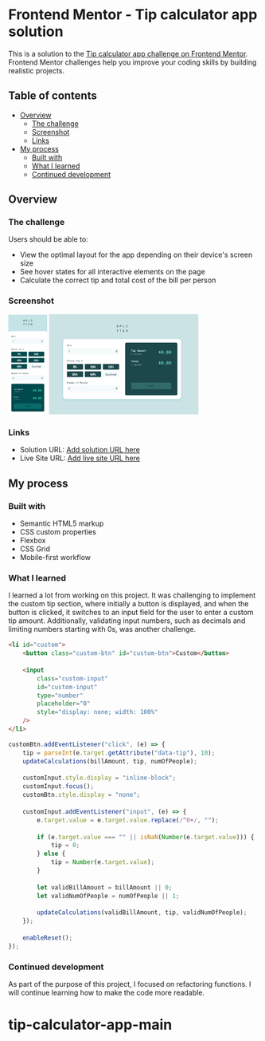 # Frontend Mentor - Tip calculator app solution

This is a solution to the [Tip calculator app challenge on Frontend Mentor](https://www.frontendmentor.io/challenges/tip-calculator-app-ugJNGbJUX). Frontend Mentor challenges help you improve your coding skills by building realistic projects.

## Table of contents

-   [Overview](#overview)
    -   [The challenge](#the-challenge)
    -   [Screenshot](#screenshot)
    -   [Links](#links)
-   [My process](#my-process)
    -   [Built with](#built-with)
    -   [What I learned](#what-i-learned)
    -   [Continued development](#continued-development)

## Overview

### The challenge

Users should be able to:

-   View the optimal layout for the app depending on their device's screen size
-   See hover states for all interactive elements on the page
-   Calculate the correct tip and total cost of the bill per person

### Screenshot

<img src="./images/375px.png" alt="375px" width="auto" height="200">
<img src="./images/1440px.jpeg" alt="1440px" width="300" height="auto">

### Links

-   Solution URL: [Add solution URL here](https://your-solution-url.com)
-   Live Site URL: [Add live site URL here](https://your-live-site-url.com)

## My process

### Built with

-   Semantic HTML5 markup
-   CSS custom properties
-   Flexbox
-   CSS Grid
-   Mobile-first workflow

### What I learned

I learned a lot from working on this project.
It was challenging to implement the custom tip section, where initially a button is displayed, and when the button is clicked, it switches to an input field for the user to enter a custom tip amount.
Additionally, validating input numbers, such as decimals and limiting numbers starting with 0s, was another challenge.

```html
<li id="custom">
    <button class="custom-btn" id="custom-btn">Custom</button>

    <input
        class="custom-input"
        id="custom-input"
        type="number"
        placeholder="0"
        style="display: none; width: 100%"
    />
</li>
```

```js
customBtn.addEventListener("click", (e) => {
    tip = parseInt(e.target.getAttribute("data-tip"), 10);
    updateCalculations(billAmount, tip, numOfPeople);

    customInput.style.display = "inline-block";
    customInput.focus();
    customBtn.style.display = "none";

    customInput.addEventListener("input", (e) => {
        e.target.value = e.target.value.replace(/^0+/, "");

        if (e.target.value === "" || isNaN(Number(e.target.value))) {
            tip = 0;
        } else {
            tip = Number(e.target.value);
        }

        let validBillAmount = billAmount || 0;
        let validNumOfPeople = numOfPeople || 1;

        updateCalculations(validBillAmount, tip, validNumOfPeople);
    });

    enableReset();
});
```

### Continued development

As part of the purpose of this project, I focused on refactoring functions. I will continue learning how to make the code more readable.
# tip-calculator-app-main
